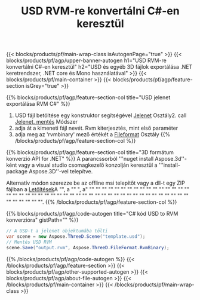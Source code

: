 ﻿---
title: USD RVM-re konvertálni C#-en keresztül 
description: USD és egyéb 3D fájlok konvertálása .NET API használatával
url: /hu/net/conversion/usd-to-rvm/
family: 3d
platformtag: net
feature: conversion
informat: USD
outformat: RVM
otherformats: STL HTML DAE ASE FBX PLY GLTF PDF 
---
{{< blocks/products/pf/main-wrap-class isAutogenPage="true" >}}
{{< blocks/products/pf/agp/upper-banner-autogen h1="USD RVM-re konvertálni C#-en keresztül" h2="USD és egyéb 3D fájlok exportálása .NET keretrendszer, .NET core és Mono használatával" >}}
{{< blocks/products/pf/main-container >}}
{{< blocks/products/pf/agp/feature-section isGrey="true" >}}

{{% blocks/products/pf/agp/feature-section-col title="USD jelenet exportálása RVM C#" %}}
1. USD fájl betöltése egy konstruktor segítségével [Jelenet](https://apireference.aspose.com/3d/net/aspose.threed/scene) Osztály2. call [Jelenet. mentés](https://apireference.aspose.com/3d/net/aspose.threed/scene/methods/save/index) Módszer
3. adja át a kimeneti fájl nevét. Rvm kiterjesztés, mint első paraméter
4. adja meg az 'rvmbinary' mező értékét a [Fileformat](https://apireference.aspose.com/3d/net/aspose.threed/fileformat/fields/index) Osztály
{{% /blocks/products/pf/agp/feature-section-col %}}

{{% blocks/products/pf/agp/feature-section-col title="3D formátum konverzió API for .NET" %}}
A parancssorból '''nuget install Aspose.3d''-ként vagy a visual studio csomagkezelő konzolján keresztül a '''install-package Aspose.3D''-vel telepítve.

Alternatív módon szerezze be az offline msi telepítőt vagy a dll-t egy ZIP fájlban a [Letöltések](https://downloads.aspose.com/3d/net)A "", a "" ", a" "" "" "" "" "" "" "" "" "" "" "" "" "" "" "" "" "" "" "" "" "" "" "" "" "" "" "" "" "" "" "" "" "" "" "" "" "" "" "" "" "" "" "" "" "" "" "" "" "" "" "".
{{% /blocks/products/pf/agp/feature-section-col %}}

{{% blocks/products/pf/agp/code-autogen title="C# kód USD to RVM konverzióra" gistPath="" %}}
```cs
// A USD-t a jelenet objektumába tölti 
var scene = new Aspose.ThreeD.Scene("template.usd");
// Mentés USD RVM 
scene.Save("output.rvm", Aspose.ThreeD.FileFormat.RvmBinary);

```
{{% /blocks/products/pf/agp/code-autogen %}}
{{< /blocks/products/pf/agp/feature-section >}}
{{< blocks/products/pf/agp/other-supported-autogen >}}
{{< blocks/products/pf/agp/about-file-autogen >}}
{{< /blocks/products/pf/main-container >}}
{{< /blocks/products/pf/main-wrap-class >}}